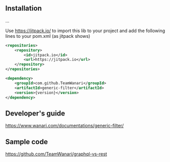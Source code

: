 ## Installation

...
  
Use https://jitpack.io/ to import this lib to your project and add the following lines to your pom.xml (as jitpack shows)

```xml
<repositories>
	<repository>
	    <id>jitpack.io</id>
	    <url>https://jitpack.io</url>
	</repository>
</repositories>
```
```xml
<dependency>
    <groupId>com.github.TeamWanari</groupId>
    <artifactId>generic-filter</artifactId>
    <version>{version}</version>
</dependency>
```

## Developer's guide
https://www.wanari.com/documentations/generic-filter/

## Sample code
https://github.com/TeamWanari/graphql-vs-rest
